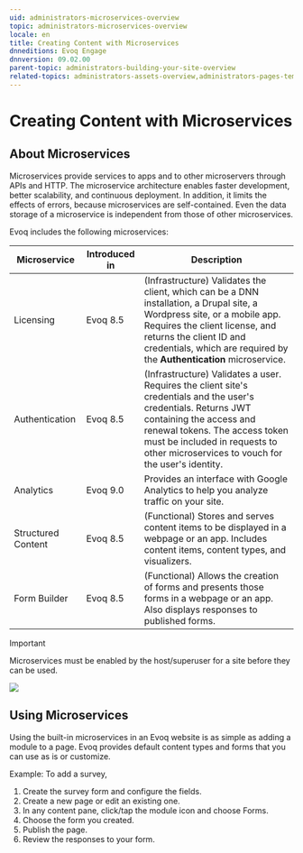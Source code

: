 ```yaml
---
uid: administrators-microservices-overview
topic: administrators-microservices-overview
locale: en
title: Creating Content with Microservices
dnneditions: Evoq Engage
dnnversion: 09.02.00
parent-topic: administrators-building-your-site-overview
related-topics: administrators-assets-overview,administrators-pages-templates-overview,administrators-content-with-modules-overview,empty-recycle-bin
---
```


# Creating Content with Microservices

## About Microservices

Microservices provide services to apps and to other microservers through APIs and HTTP. The microservice architecture enables faster development, better scalability, and continuous deployment. In addition, it limits the effects of errors, because microservices are self-contained. Even the data storage of a microservice is independent from those of other microservices.

Evoq includes the following microservices:

|**Microservice**|**Introduced in**|**Description**|
|---|---|---|
|Licensing|Evoq 8.5|(Infrastructure) Validates the client, which can be a DNN installation, a Drupal site, a Wordpress site, or a mobile app. Requires the client license, and returns the client ID and credentials, which are required by the **Authentication** microservice.|
|Authentication|Evoq 8.5|(Infrastructure) Validates a user. Requires the client site's credentials and the user's credentials. Returns JWT containing the access and renewal tokens. The access token must be included in requests to other microservices to vouch for the user's identity.|
|Analytics|Evoq 9.0|Provides an interface with Google Analytics to help you analyze traffic on your site.|
|Structured Content|Evoq 8.5|(Functional) Stores and serves content items to be displayed in a webpage or an app. Includes content items, content types, and visualizers.|
|Form Builder|Evoq 8.5|(Functional) Allows the creation of forms and presents those forms in a webpage or an app. Also displays responses to published forms.|

> [!Important]
> Microservices must be enabled by the host/superuser for a site before they can be used.

![](/images/gra-evoq-microservices-overview.png)

## Using Microservices

Using the built-in microservices in an Evoq website is as simple as adding a module to a page. Evoq provides default content types and forms that you can use as is or customize.

Example: To add a survey,

1.  Create the survey form and configure the fields.
2.  Create a new page or edit an existing one.
3.  In any content pane, click/tap the module icon and choose Forms.
4.  Choose the form you created.
5.  Publish the page.
6.  Review the responses to your form.